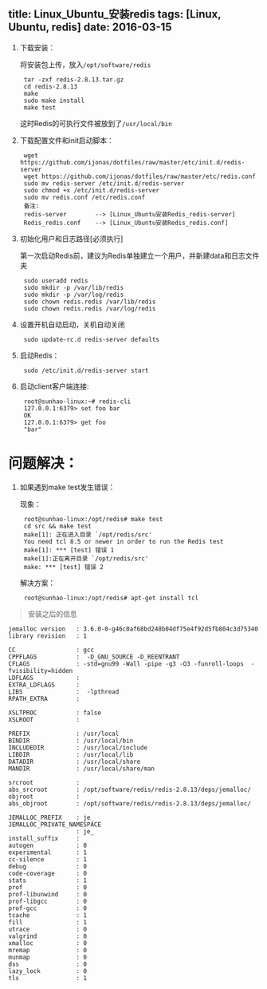title: Linux_Ubuntu_安装redis
tags: [Linux, Ubuntu, redis]
date: 2016-03-15
---

1. 下载安装：
	
	将安装包上传，放入`/opt/software/redis`
	
		tar -zxf redis-2.8.13.tar.gz
		cd redis-2.8.13
		make
		sudo make install
		make test
	这时Redis的可执行文件被放到了`/usr/local/bin`
<!-- more -->
2. 下载配置文件和init启动脚本：
	
		wget https://github.com/ijonas/dotfiles/raw/master/etc/init.d/redis-server
		wget https://github.com/ijonas/dotfiles/raw/master/etc/redis.conf
		sudo mv redis-server /etc/init.d/redis-server
		sudo chmod +x /etc/init.d/redis-server
		sudo mv redis.conf /etc/redis.conf
		备注:
		redis-server		--> [Linux_Ubuntu安装Redis_redis-server]
		Redis_redis.conf	--> [Linux_Ubuntu安装Redis_redis.conf]

3. 初始化用户和日志路径[必须执行]
	
	第一次启动Redis前，建议为Redis单独建立一个用户，并新建data和日志文件夹
		
		sudo useradd redis
		sudo mkdir -p /var/lib/redis
		sudo mkdir -p /var/log/redis
		sudo chown redis.redis /var/lib/redis
		sudo chown redis.redis /var/log/redis

4. 设置开机自动启动，关机自动关闭
	
		sudo update-rc.d redis-server defaults

5. 启动Redis：
	
		sudo /etc/init.d/redis-server start

6. 启动client客户端连接:
	
		root@sunhao-linux:~# redis-cli
		127.0.0.1:6379> set foo bar
		OK
		127.0.0.1:6379> get foo
		"bar"

# 问题解决：
1. 如果遇到make test发生错误：
	
	现象：
		
		root@sunhao-linux:/opt/redis# make test
		cd src && make test
		make[1]: 正在进入目录 `/opt/redis/src'
		You need tcl 8.5 or newer in order to run the Redis test
		make[1]: *** [test] 错误 1
		make[1]:正在离开目录 `/opt/redis/src'
		make: *** [test] 错误 2
	解决方案：
		
		root@sunhao-linux:/opt/redis# apt-get install tcl

> 安装之后的信息

	jemalloc version   : 3.6.0-0-g46c0af68bd248b04df75e4f92d5fb804c3d75340
	library revision   : 1
	
	CC                 : gcc
	CPPFLAGS           :  -D_GNU_SOURCE -D_REENTRANT
	CFLAGS             : -std=gnu99 -Wall -pipe -g3 -O3 -funroll-loops  -fvisibility=hidden
	LDFLAGS            : 
	EXTRA_LDFLAGS      : 
	LIBS               :  -lpthread
	RPATH_EXTRA        : 
	
	XSLTPROC           : false
	XSLROOT            : 
	
	PREFIX             : /usr/local
	BINDIR             : /usr/local/bin
	INCLUDEDIR         : /usr/local/include
	LIBDIR             : /usr/local/lib
	DATADIR            : /usr/local/share
	MANDIR             : /usr/local/share/man
	
	srcroot            : 
	abs_srcroot        : /opt/software/redis/redis-2.8.13/deps/jemalloc/
	objroot            : 
	abs_objroot        : /opt/software/redis/redis-2.8.13/deps/jemalloc/
	
	JEMALLOC_PREFIX    : je_
	JEMALLOC_PRIVATE_NAMESPACE
	                   : je_
	install_suffix     : 
	autogen            : 0
	experimental       : 1
	cc-silence         : 1
	debug              : 0
	code-coverage      : 0
	stats              : 1
	prof               : 0
	prof-libunwind     : 0
	prof-libgcc        : 0
	prof-gcc           : 0
	tcache             : 1
	fill               : 1
	utrace             : 0
	valgrind           : 0
	xmalloc            : 0
	mremap             : 0
	munmap             : 0
	dss                : 0
	lazy_lock          : 0
	tls                : 1